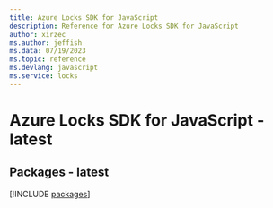 ```yaml
---
title: Azure Locks SDK for JavaScript
description: Reference for Azure Locks SDK for JavaScript
author: xirzec
ms.author: jeffish
ms.data: 07/19/2023
ms.topic: reference
ms.devlang: javascript
ms.service: locks
---
```

# Azure Locks SDK for JavaScript - latest
## Packages - latest
[!INCLUDE [packages](locks-index.md)]